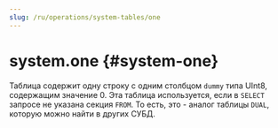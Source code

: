 ```yaml
---
slug: /ru/operations/system-tables/one
---
```

# system.one {#system-one}

Таблица содержит одну строку с одним столбцом `dummy` типа UInt8, содержащим значение 0.
Эта таблица используется, если в `SELECT` запросе не указана секция `FROM`.
То есть, это - аналог таблицы `DUAL`, которую можно найти в других СУБД.

